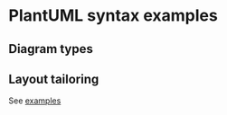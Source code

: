 # PlantUML syntax examples

## Diagram types

## Layout tailoring

See [examples](plantuml-layout.md)